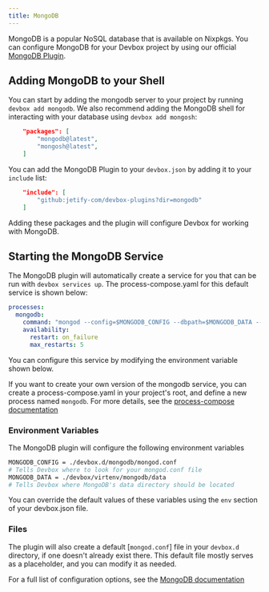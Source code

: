 ```yaml
---
title: MongoDB
---
```


MongoDB is a popular NoSQL database that is available on Nixpkgs. You can configure MongoDB for your Devbox project by using our official [MongoDB Plugin](https://github.com/jetify-com/devbox-plugins/tree/main/mongodb).

## Adding MongoDB to your Shell

You can start by adding the mongodb server to your project by running `devbox add mongodb`. We also recommend adding the MongoDB shell for interacting with your database using `devbox add mongosh`:

```json
    "packages": [
        "mongodb@latest",
        "mongosh@latest",
    ]
```

You can add the MongoDB Plugin to your `devbox.json` by adding it to your `include` list:

```json
    "include": [
        "github:jetify-com/devbox-plugins?dir=mongodb"
    ]
```

Adding these packages and the plugin will configure Devbox for working with MongoDB.

## Starting the MongoDB Service

The MongoDB plugin will automatically create a service for you that can be run with `devbox services up`. The process-compose.yaml for this default service is shown below:

```yaml
processes:
  mongodb:
    command: "mongod --config=$MONGODB_CONFIG --dbpath=$MONGODB_DATA --bind_ip_all"
    availability:
      restart: on_failure
      max_restarts: 5
```

You can configure this service by modifying the environment variable shown below.

If you want to create your own version of the mongodb service, you can create a process-compose.yaml in your project's root, and define a new process named `mongodb`. For more details, see the [process-compose documentation](https://f1bonacc1.github.io/process-compose/)

### Environment Variables

The MongoDB plugin will configure the following environment variables

```bash
MONGODB_CONFIG = ./devbox.d/mongodb/mongod.conf
# Tells Devbox where to look for your mongod.conf file
MONGODB_DATA = ./devbox/virtenv/mongodb/data
# Tells Devbox where MongoDB's data directory should be located
```

You can override the default values of these variables using the `env` section of your devbox.json file.

### Files

The plugin will also create a default [`mongod.conf`] file in your `devbox.d` directory, if one doesn't already exist there. This default file mostly serves as a placeholder, and you can modify it as needed.

For a full list of configuration options, see the [MongoDB documentation](https://www.mongodb.com/docs/v6.0/reference/configuration-options/)
